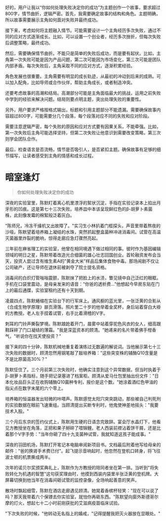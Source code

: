 <ReasoningChainRenderer>
好的，用户让我以“你如何处理失败决定你的成功”为主题创作一个故事，要求超过800字，情节曲折，逻辑严密。首先，我需要确定故事的结构和角色。主题明确，所以故事需要展示主角如何面对失败并最终成功。

接下来，考虑如何将主题融入情节。可能需要设计一个主角经历多次失败，通过不同的应对方式逐渐成长。比如，可以设置一个创业者，经历多次挫折，但每次失败后调整策略，最终成功。

然后，需要确保情节曲折。不能只是简单的失败后成功，而是要有起伏。比如，主角第一次失败可能是因为产品问题，第二次可能因为市场变化，第三次可能是团队内部矛盾。每次失败后，主角采取不同的应对方式，逐渐积累经验。

角色发展也很重要。主角需要有明显的成长轨迹，从最初的冲动到后来的成熟。可以加入配角，比如导师或合作伙伴，帮助主角成长，或者制造冲突。

还要考虑故事的高潮和结局。高潮部分可能是主角面临最大的挑战，运用之前失败中学到的经验来解决问题。结局则要点明主题，突出处理失败的重要性。

另外，用户要求严格按格式输出，标题和引用主题部分不能遗漏。需要确保故事内容超过800字，可能需要分几个段落，每个段落对应不同的失败和应对阶段。

需要注意逻辑严密，每个失败的原因和应对方式要有因果关系，不能牵强。比如，第一次失败后主角可能选择坚持，但第二次失败让他意识到需要改变策略，第三次则学会团队合作。

最后，检查语言是否流畅，情节是否吸引人，是否紧扣主题。确保故事有足够的细节描写，让读者感受到主角的情感和成长过程。
</ReasoningChainRenderer>

# 暗室逢灯

> 你如何处理失败决定你的成功

深夜的实验室里，陈默盯着离心机里漂浮的絮状沉淀，手指在实验记录本上掐出月牙形的凹痕。这是第七十三次失败。培养皿中本该呈现鲜红色的β-胡萝卜素菌株，此刻像发霉的棉絮般泛着灰白。

"陈师兄，冷冻干燥机又出故障了。"实习生小林扒着门框探头，声音里带着熬夜的沙哑。陈默望着培养箱上凝结的水珠，突然抓起整盒菌种冲进消毒间。试管在高温灭菌器里炸裂的脆响，惊得走廊应急灯骤然亮起。

三年前在麻省理工的实验室，他曾在相同境遇下做过相同的事。彼时作为基因编辑领域的明日之星，陈默带着改造光合细菌的雄心壮志回国创业。首轮融资发布会当天，投资人尝过含有维生素A的"黄金大米"样品后集体食物中毒。那场闹剧不仅让公司破产，还让导师在退休前被剥夺了院士提名资格。

消毒间的白炽灯管嗡嗡震颤，陈默抹了把脸上的水渍，瞥见镜中自己泛红的眼眶。手机在口袋里震动，是母亲发来的语音："你爸的透析费..."他想起今早房东贴在门上的最后通牒，实验室租约还有十天到期。

凌晨四点，陈默蜷缩在实验台下的行军床上。通风橱的蓝光里，一张泛黄的合影从《合成生物学原理》扉页滑落。照片里二十岁的他举着金奖杯，身后站着穿白大褂的方教授。老人左手捏着试管，右手比着滑稽的V字。

刺耳的门铃声撕裂梦境。陈默踉跄着开门，晨雾中站着穿驼色风衣的女人，细高跟鞋踩碎了门口凝结的薄霜。"我是深蓝资本的顾清。"她递来的名片带着佛手柑香气，"听说你在找天使投资？"

接下来的四十分钟，陈默机械地重复着演练过无数遍的解说词。当他展示第七十三次失败的数据时，顾清忽然用钢笔敲了敲培养箱："这些突变株的辅酶Q10含量是不是比原菌高30%？"

陈默怔住了。三个月前第三次失败时，他确实注意到这个异常数据，但当时执着于β-胡萝卜素指标，随手把记录塞进了档案柜。顾清从爱马仕包里抽出份文件："日本化妆品巨头正在收购辅酶Q10菌种专利，报价是这个数。"她涂着酒红色甲油的指尖点在数字末尾的六个零上。

培养箱的恒温器发出轻微的咔嗒声。陈默感觉太阳穴突突跳动，那些被自己判死刑的实验数据在眼前飞速重组。当顾清提出买断专利时，他鬼使神差地摇头："我要技术入股。"

三个月后东京的签约仪式上，陈默用生硬的日语念完致辞。宴会厅水晶灯下，他看见方教授坐在角落，正把和果子掰碎了喂锦鲤。老人西装前襟沾着饼干屑，还是比着那个V字手势："当年你砸了四十九支菌种试管，我就知道这孩子能成事。"

深夜的羽田机场，陈默打开笔记本电脑审阅新项目书。文档最后附着他写给母亲的邮件："爸的换肾手术费已付"。起飞提示音响起时，他忽然在登机口转身，将飞往波士顿的机票撕成两半。

次年的诺贝尔奖颁奖典礼上，陈默作为方教授的陪同者坐在第一排。当听到"将失败转化为机遇的智慧"这句获奖理由时，他摸到西装内袋里半张泛黄的登机牌。大屏幕切换到他当年在消毒间砸试管的监控录像，全场响起善意的笑声。

散场时飘起细雪，陈默在酒店走廊遇见顾清。她晃着香槟杯轻笑："现在可以说了吗？那天我带着六个保镖去你实验室，就怕你再砸东西。"陈默望向窗外斯德哥尔摩的灯火，想起七十二小时前刚获批的艾滋病疫苗临床试验。

"下次失败的时候，"他转动无名指上的婚戒，"记得提醒我把灭火器放在显眼处。"